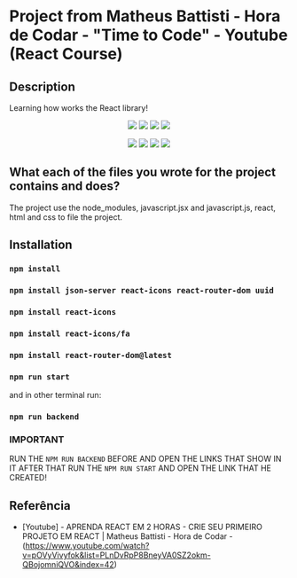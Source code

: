 # Project from Matheus Battisti - Hora de Codar - "Time to Code" - Youtube (React Course)

## Description

Learning how works the React library!

<p align="center">
  <img src="https://img.shields.io/github/downloads/ThayRibeiro0/project0.2/total?color=%2300ff00&logo=Github&style=plastic" />
  <img src="https://img.shields.io/github/repo-size/ThayRibeiro0/project0.2?style=plastic" />
  <img src="https://img.shields.io/github/languages/top/ThayRibeiro0/project0.2?style=plastic" />
  <img src="https://img.shields.io/github/last-commit/ThayRibeiro0/project0.2?style=plastic" />
</p>

<p align="center">
    <img src="https://img.shields.io/badge/-Javascript/total?logo=Javascript" />
    <img src="https://img.shields.io/badge/HTML-E34F26?&logo=html5&logoColor=white&style=flat"  />
    <img src="https://img.shields.io/badge/CSS-3776AB?&logo=css3&logoColor=white&style=flat" />
    <img src="https://img.shields.io/badge/-ReactJs-61DAFB?logo=react&logoColor=white&style=flat">
</p>
    
## What each of the files you wrote for the project contains and does?

The project use the node_modules, javascript.jsx and javascript.js, react, html and css to file the project. 

## Installation

### `npm install`
### `npm install json-server react-icons react-router-dom uuid`
### `npm install react-icons`
### `npm install react-icons/fa`
### `npm install react-router-dom@latest`
### `npm run start`
and in other terminal run:
### `npm run backend`

### IMPORTANT ###
RUN THE `NPM RUN BACKEND` BEFORE AND OPEN THE LINKS THAT SHOW IN IT
AFTER THAT RUN THE `NPM RUN START` AND OPEN THE LINK THAT HE CREATED!

## Referência
- [Youtube] - APRENDA REACT EM 2 HORAS - CRIE SEU PRIMEIRO PROJETO EM REACT | Matheus Battisti - Hora de Codar - (https://www.youtube.com/watch?v=pOVyVivyfok&list=PLnDvRpP8BneyVA0SZ2okm-QBojomniQVO&index=42)
